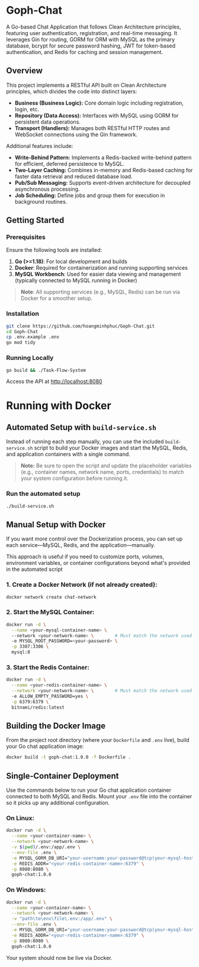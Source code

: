 # Goph-Chat

A Go-based Chat Application that follows Clean Architecture principles, featuring user authentication, registration, and real-time messaging. It leverages Gin for routing, GORM for ORM with MySQL as the primary database, bcrypt for secure password hashing, JWT for token-based authentication, and Redis for caching and session management.

## Overview

This project implements a RESTful API built on Clean Architecture principles, which divides the code into distinct layers:

- **Business (Business Logic):** Core domain logic including registration, login, etc.
- **Repository (Data Access):** Interfaces with MySQL using GORM for persistent data operations.
- **Transport (Handlers):** Manages both RESTful HTTP routes and WebSocket connections using the Gin framework.

Additional features include:

- **Write-Behind Pattern:** Implements a Redis-backed write-behind pattern for efficient, deferred persistence to MySQL.
- **Two-Layer Caching:** Combines in-memory and Redis-based caching for faster data retrieval and reduced database load.
- **Pub/Sub Messaging:** Supports event-driven architecture for decoupled asynchronous processing.
- **Job Scheduling:** Define jobs and group them for execution in background routines.

## Getting Started

### Prerequisites

Ensure the following tools are installed:

1. **Go (>=1.18)**: For local development and builds
2. **Docker**: Required for containerization and running supporting services
3. **MySQL Workbench**: Used for easier data viewing and management (typically connected to MySQL running in Docker)

> **Note**: All supporting services (e.g., MySQL, Redis) can be run via Docker for a smoother setup.

### Installation

```bash
git clone https://github.com/hoangminhphuc/Goph-Chat.git
cd Goph-Chat
cp .env.example .env
go mod tidy
```

### Running Locally

```bash
go build && ./Task-Flow-System
```

Access the API at [http://localhost:8080](http://localhost:8080)

# Running with Docker

## Automated Setup with `build-service.sh`

Instead of running each step manually, you can use the included `build-service.sh` script to build your Docker images and start the MySQL, Redis, and application containers with a single command. 

> **Note:** Be sure to open the script and update the placeholder variables (e.g., container names, network name, ports, credentials) to match your system configuration before running it.

### Run the automated setup

```bash
./build-service.sh
```
## Manual Setup with Docker

If you want more control over the Dockerization process, you can set up each service—MySQL, Redis, and the application—manually.

This approach is useful if you need to customize ports, volumes, environment variables, or container configurations beyond what's provided in the automated script

### 1. Create a Docker Network (if not already created):

```sh
docker network create chat-network
```

### 2. Start the MySQL Container:

```sh
docker run -d \
  --name <your-mysql-container-name> \  
  --network <your-network-name> \        # Must match the network used by the system container
  -e MYSQL_ROOT_PASSWORD=<your-password> \
  -p 3307:3306 \
  mysql:8
```

### 3. Start the Redis Container:

```sh
docker run -d \
  --name <your-redis-container-name> \
  --network <your-network-name> \        # Must match the network used by the system container
  -e ALLOW_EMPTY_PASSWORD=yes \
  -p 6379:6379 \
  bitnami/redis:latest
```

## Building the Docker Image

From the project root directory (where your `Dockerfile` and `.env` live), build your Go chat application image:

```sh
docker build -t goph-chat:1.0.0 -f Dockerfile .
```

## Single‑Container Deployment

Use the commands below to run your Go chat application container connected to both MySQL and Redis. Mount your `.env` file into the container so it picks up any additional configuration.

### On Linux:

```sh
docker run -d \
  --name <your-container-name> \
  --network <your-network-name> \
  -v $(pwd)/.env:/app/.env \
  --env-file .env \
  -e MYSQL_GORM_DB_URI="your-username:your-password@tcp(your-mysql-host:3306)/your-database?charset=utf8mb4&parseTime=True&loc=Local" \
  -e REDIS_ADDR="<your-redis-container-name>:6379" \
  -p 8080:8080 \
  goph-chat:1.0.0
```

### On Windows:

```sh
docker run -d \
  --name <your-container-name> \
  --network <your-network-name> \
  -v "path\to\env\file\.env:/app/.env" \
  --env-file .env \
  -e MYSQL_GORM_DB_URI="your-username:your-password@tcp(your-mysql-host:3306)/your-database?charset=utf8mb4&parseTime=True&loc=Local" \
  -e REDIS_ADDR="<your-redis-container-name>:6379" \
  -p 8080:8080 \
  goph-chat:1.0.0
```


Your system should now be live via Docker.
